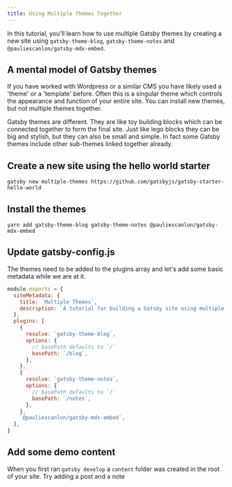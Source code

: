 ```yaml
---
title: Using Multiple Themes Together
---
```


In this tutorial, you'll learn how to use multiple Gatsby themes by creating a new site using `gatsby-theme-blog`, `gatsby-theme-notes` and `@pauliescanlon/gatsby-mdx-embed`.

## A mental model of Gatsby themes

If you have worked with Wordpress or a similar CMS you have likely used a 'theme' or a 'template' before. Often this is a singular theme which controls the appearance and function of your entire site. You can install new themes, but not multiple themes together.

Gatsby themes are different. They are like toy building blocks which can be connected together to form the final site. Just like lego blocks they can be big and stylish, but they can also be small and simple. In fact some Gatsby themes include other sub-themes linked together already.

## Create a new site using the hello world starter

```shell
gatsby new multiple-themes https://github.com/gatsbyjs/gatsby-starter-hello-world
```

## Install the themes

```shell
yarn add gatsby-theme-blog gatsby-theme-notes @pauliescanlon/gatsby-mdx-embed
```

## Update gatsby-config.js

The themes need to be added to the plugins array and let's add some basic metadata while we are at it.

```javascript:title=gatsby-config.js
module.exports = {
  siteMetadata: {
    title: `Multiple Themes`,
    description: `A tutorial for building a Gatsby site using multiple themes`,
  },
  plugins: [
    {
      resolve: `gatsby-theme-blog`,
      options: {
        // basePath defaults to `/`
        basePath: `/blog`,
      },
    },
    {
      resolve: `gatsby-theme-notes`,
      options: {
        // basePath defaults to `/`
        basePath: `/notes`,
      },
    },
    `@pauliescanlon/gatsby-mdx-embed`,
  ],
}
```

## Add some demo content

When you first ran `gatsby develop` a `content` folder was created in the root of your site. Try adding a post and a note
